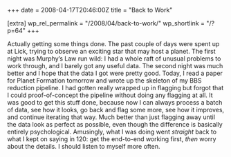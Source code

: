 +++
date = 2008-04-17T20:46:00Z
title = "Back to Work"

[extra]
wp_rel_permalink = "/2008/04/back-to-work/"
wp_shortlink = "/?p=64"
+++

Actually getting some things done. The past couple of days were spent up at
Lick, trying to observe an exciting star that may host a planet. The first
night was Murphy’s Law run wild: I had a whole raft of unusual problems to
work through, and I barely got any useful data. The second night was much
better and I hope that the data I got were pretty good.  Today, I read a paper
for Planet Formation tomorrow and wrote up the skeleton of my BBS reduction
pipeline. I had gotten really wrapped up in flagging but forgot that I could
proof-of-concept the pipeline without doing any flagging at all. It was good
to get this stuff done, because now I can always process a batch of data, see
how it looks, go back and flag some more, see how it improves, and continue
iterating that way. Much better than just flagging away until the data look as
perfect as possible, even though the difference is basically entirely
psychological. Amusingly, what I was doing went _straight_ back to what I kept
on saying in 120: get the end-to-end working first, _then_ worry about the
details. I should listen to myself more often.
